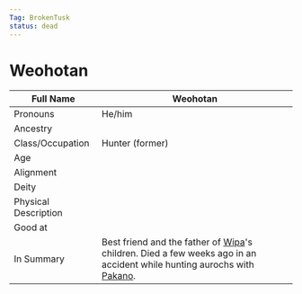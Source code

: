 ```yaml
---
Tag: BrokenTusk
status: dead
---
```

# Weohotan

| Full Name            | Weohotan        |
| -------------------- | --------------- |
| Pronouns             | He/him          |
| Ancestry             |                 |
| Class/Occupation     | Hunter (former) |
| Age                  |                 |
| Alignment            |                 |
| Deity                |                 |
| Physical Description |                 |
| Good at              |                 |
| In Summary           |Best friend and the father of [Wipa](Wipa)'s children. Died a few weeks ago in an accident while hunting aurochs with [Pakano](Pakano). |